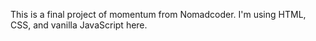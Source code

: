 This is a final project of momentum from Nomadcoder.
I'm using HTML, CSS, and vanilla JavaScript here.
